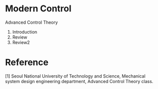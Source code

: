 # Modern Control
Advanced Control Theory
1. Introduction
2. Review
3. Review2







# Reference
[1] Seoul National University of Technology and Science, Mechanical system design engineering department, Advanced Control Theory class.